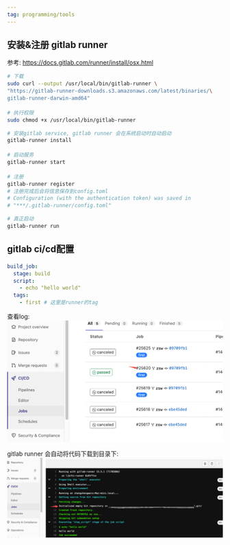 ```yaml
---
tag: programming/tools
---
```

## 安装&注册 gitlab runner
参考: https://docs.gitlab.com/runner/install/osx.html

```bash
# 下载
sudo curl --output /usr/local/bin/gitlab-runner \
"https://gitlab-runner-downloads.s3.amazonaws.com/latest/binaries/\
gitlab-runner-darwin-amd64"

# 执行权限
sudo chmod +x /usr/local/bin/gitlab-runner
```

```bash
# 安装gitlab service, gitlab runner 会在系统启动时自动启动
gitlab-runner install

# 启动服务
gitlab-runner start

# 注册
gitlab-runner register
# 注册完成后会将信息保存到config.toml
# Configuration (with the authentication token) was saved in
# "***/.gitlab-runner/config.toml"
```

```bash
# 真正启动
gitlab-runner run
```

## gitlab ci/cd配置

```yaml
build_job:
  stage: build
  script:
    - echo "hello world"
  tags:
    - first # 这里是runner的tag
```

查看log:
![](rc/gitlab-log.png)

gitlab runner 会自动将代码下载到目录下:
![](rc/gitlab-log2.png)